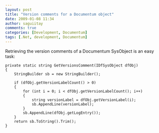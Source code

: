 ```yaml
---
layout: post
title: "Version comments for a Documentum object"
date: 2009-01-08 11:34
author: saguiitay
comments: true
categories: [Development, Documentum]
tags: [.Net, development, Documentum]
---
```

Retrieving the version comments of a Documentum SysObject is an easy task:<span style="font-family:courier new;"> </span>

    private static string GetVersionsComment(IDfSysObject dfObj)
    {
        StringBuilder sb = new StringBuilder();

        if (dfObj.getVersionLabelCount() > 0)
        {
            for (int i = 0; i < dfObj.getVersionLabelCount(); i++)
            {
                string versionLabel = dfObj.getVersionLabel(i);
                sb.AppendLine(versionLabel);
            }
            sb.AppendLine(dfObj.getLogEntry());
        }
        return sb.ToString().Trim();
    }



